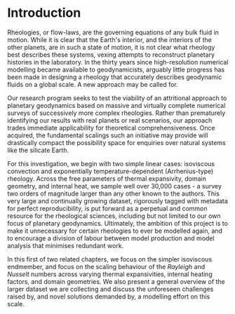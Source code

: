 # Introduction

Rheologies, or flow-laws, are the governing equations of any bulk fluid in motion. While it is clear that the Earth's interior, and the interiors of the other planets, are in such a state of motion, it is not clear what rheology best describes these systems, vexing attempts to reconstruct planetary histories in the laboratory. In the thirty years since high-resolution numerical modelling became available to geodynamicists, arguably little progress has been made in designing a rheology that accurately describes geodynamic fluids on a global scale. A new approach may be called for.

Our research program seeks to test the viability of an attritional approach to planetary geodynamics based on massive and virtually complete numerical surveys of successively more complex rheologies. Rather than prematurely identifying our results with real planets or real scenarios, our approach trades immediate applicability for theoretical comprehensiveness. Once acquired, the fundamental scalings such an initiative may provide will drastically compact the possibility space for enquiries over natural systems like the silicate Earth.

For this investigation, we begin with two simple linear cases: isoviscous convection and exponentially temperature-dependent (Arrhenius-type) rheology. Across the free parameters of thermal expansivity, domain geometry, and internal heat, we sample well over 30,000 cases - a survey two orders of magnitude larger than any other known to the authors. This very large and continually growing dataset, rigorously tagged with metadata for perfect reproducibility, is put forward as a perpetual and common resource for the rheological sciences, including but not limited to our own focus of planetary geodynamics. Ultimately, the ambition of this project is to make it unnecessary for certain rheologies to ever be modelled again, and to encourage a division of labour between model production and model analysis that minimises redundant work.

In this first of two related chapters, we focus on the simpler isoviscous endmember, and focus on the scaling behaviour of the *Rayleigh* and *Nusselt* numbers across varying thermal expansivities, internal heating factors, and domain geometries. We also present a general overview of the larger dataset we are collecting and discuss the unforeseen challenges raised by, and novel solutions demanded by, a modelling effort on this scale.
